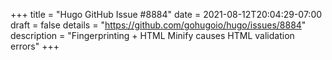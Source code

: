 +++
title = "Hugo GitHub Issue #8884"
date = 2021-08-12T20:04:29-07:00
draft = false
details = "https://github.com/gohugoio/hugo/issues/8884"
description = "Fingerprinting + HTML Minify causes HTML validation errors"
+++
